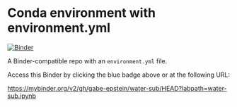 # Conda environment with environment.yml

[![Binder](https://mybinder.org/badge_logo.svg)](https://mybinder.org/v2/gh/gabe-epstein/water-sub/HEAD?labpath=water-sub.ipynb)

A Binder-compatible repo with an `environment.yml` file.

Access this Binder by clicking the blue badge above or at the following URL:

https://mybinder.org/v2/gh/gabe-epstein/water-sub/HEAD?labpath=water-sub.ipynb
